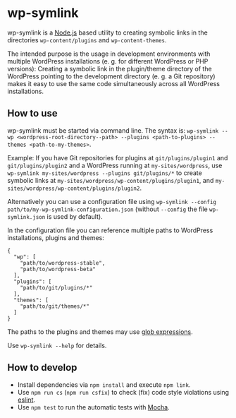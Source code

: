 # wp-symlink

wp-symlink is a [Node.js](https://nodejs.org/en/)
    based utility to creating symbolic links in the directories
    `wp-content/plugins` and `wp-content-themes`.

The intended purpose is the usage in development environments with multiple WordPress installations
    (e. g. for different WordPress or PHP versions):
Creating a symbolic link in the plugin/theme directory of the WordPress
    pointing to the development directory (e. g. a Git repository)
    makes it easy to use the same code simultaneously across all WordPress installations.


## How to use
wp-symlink must be started via command line. The syntax is:
    `wp-symlink --wp <wordpress-root-directory--path> --plugins <path-to-plugins> --themes <path-to-my-themes>`.

Example: If you have Git repositories for plugins at `git/plugins/plugin1` and `git/plugins/plugin2`
    and a WordPress running at `my-sites/wordpress`,
use `wp-symlink my-sites/wordpress --plugins git/plugins/*` to create symbolic links at 
    `my-sites/wordpress/wp-content/plugins/plugin1`, and `my-sites/wordpress/wp-content/plugins/plugin2`.

Alternatively you can use a configuration file using
    `wp-symlink --config path/to/my-wp-symlink-configuration.json`
    (without `--config` the file `wp-symlink.json` is used by default).

In the configuration file you can reference multiple paths to WordPress installations, plugins and themes:
```
{
  "wp": [
    "path/to/wordpress-stable",
    "path/to/wordpress-beta"
  ],
  "plugins": [
    "path/to/git/plugins/*"
  ],
  "themes": [
    "path/to/git/themes/*"
  ]
}
```

The paths to the plugins and themes may use [glob expressions](https://gulpjs.com/docs/en/getting-started/explaining-globs/).

Use `wp-symlink --help` for details.

## How to develop
- Install dependencies via `npm install` and execute `npm link`.
- Use `npm run cs` (`npm run csfix`) to check (fix) code style violations using [eslint](https://eslint.org/).
- Use `npm test` to run the automatic tests with [Mocha](https://mochajs.org/).
